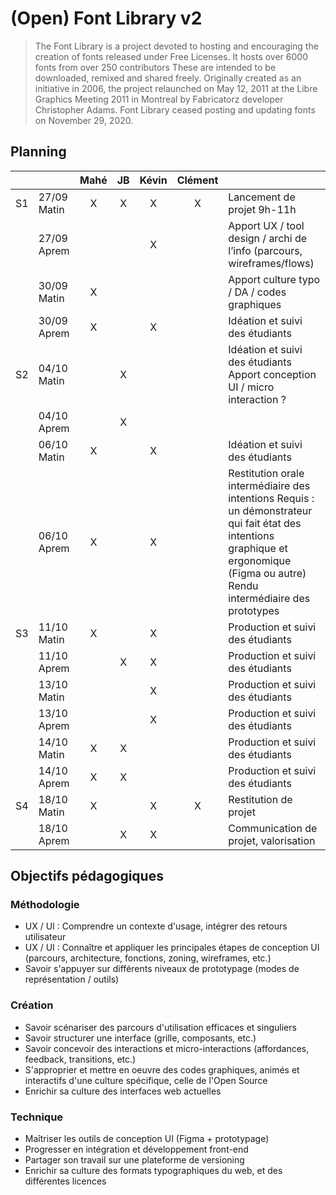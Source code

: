 # (Open) Font Library v2

> The Font Library is a project devoted to hosting and encouraging the creation of fonts released under Free Licenses. It hosts over 6000 fonts from over 250 contributors These are intended to be downloaded, remixed and shared freely. Originally created as an initiative in 2006, the project relaunched on May 12, 2011 at the Libre Graphics Meeting 2011 in Montreal by Fabricatorz developer Christopher Adams.
> Font Library ceased posting and updating fonts on November 29, 2020.

## Planning
|    |             | Mahé | JB | Kévin | Clément |                                                                                                                                                                                    |
|----|-------------|:----:|:--:|:-----:|:-------:|------------------------------------------------------------------------------------------------------------------------------------------------------------------------------------|
| S1 | 27/09 Matin |   X  |  X |   X   |    X    | Lancement de projet 9h-11h                                                                                                                                                         |
|    | 27/09 Aprem |      |    |   X   |         | Apport UX / tool design / archi de l’info (parcours, wireframes/flows)                                                                                                             |
|    | 30/09 Matin |   X  |    |       |         | Apport culture typo / DA / codes graphiques                                                                                                                                        |
|    | 30/09 Aprem |   X  |    |   X   |         | Idéation et suivi des étudiants                                                                                                                                                    |
| S2 | 04/10 Matin |      |  X |       |         | Idéation et suivi des étudiants Apport conception UI / micro interaction ?                                                                                                         |
|    | 04/10 Aprem |      |  X |       |         |                                                                                                                                                                                    |
|    | 06/10 Matin |   X  |    |   X   |         | Idéation et suivi des étudiants                                                                                                                                                    |
|    | 06/10 Aprem |   X  |    |   X   |         | Restitution orale intermédiaire des intentions Requis : un démonstrateur qui fait état des intentions graphique et ergonomique (Figma ou autre) Rendu intermédiaire des prototypes |
| S3 | 11/10 Matin |   X  |    |   X   |         | Production et suivi des étudiants                                                                                                                                                  |
|    | 11/10 Aprem |      |  X |   X   |         | Production et suivi des étudiants                                                                                                                                                  |
|    | 13/10 Matin |      |    |   X   |         | Production et suivi des étudiants                                                                                                                                                  |
|    | 13/10 Aprem |      |    |   X   |         | Production et suivi des étudiants                                                                                                                                                  |
|    | 14/10 Matin |   X  |  X |       |         | Production et suivi des étudiants                                                                                                                                                  |
|    | 14/10 Aprem |   X  |  X |       |         | Production et suivi des étudiants                                                                                                                                                  |
| S4 | 18/10 Matin |   X  |    |   X   |    X    | Restitution de projet                                                                                                                                                              |
|    | 18/10 Aprem |      |  X |   X   |         | Communication de projet, valorisation                                                                                                                                              |

## Objectifs pédagogiques
### Méthodologie
- UX / UI : Comprendre un contexte d'usage, intégrer des retours utilisateur
- UX / UI : Connaître et appliquer les principales étapes de conception UI (parcours, architecture, fonctions, zoning, wireframes, etc.)
- Savoir s'appuyer sur différents niveaux de prototypage (modes de représentation / outils)
### Création
- Savoir scénariser des parcours d'utilisation efficaces et singuliers
- Savoir structurer une interface (grille, composants, etc.)
- Savoir concevoir des interactions et micro-interactions (affordances, feedback, transitions, etc.)
- S'approprier et mettre en oeuvre des codes graphiques, animés et interactifs d'une culture spécifique, celle de l'Open Source
- Enrichir sa culture des interfaces web actuelles
### Technique
- Maîtriser les outils de conception UI (Figma + prototypage)
- Progresser en intégration et développement front-end
- Partager son travail sur une plateforme de versioning
- Enrichir sa culture des formats typographiques du web, et des différentes licences
